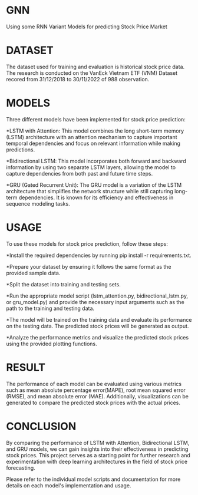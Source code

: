 # GNN
Using some RNN Variant Models for predicting Stock Price Market

# DATASET
The dataset used for training and evaluation is historical stock price data. The research is conducted on the VanEck Vietnam 
ETF (VNM) Dataset recored from 31/12/2018 to 30/11/2022 of 988 observation.

# MODELS
Three different models have been implemented for stock price prediction:

*LSTM with Attention: This model combines the long short-term memory (LSTM) architecture with an attention mechanism to capture important temporal dependencies and focus on relevant information while making predictions.

*Bidirectional LSTM: This model incorporates both forward and backward information by using two separate LSTM layers, allowing the model to capture dependencies from both past and future time steps.

*GRU (Gated Recurrent Unit): The GRU model is a variation of the LSTM architecture that simplifies the network structure while still capturing long-term dependencies. It is known for its efficiency and effectiveness in sequence modeling tasks.

# USAGE
To use these models for stock price prediction, follow these steps:

*Install the required dependencies by running pip install -r requirements.txt.

*Prepare your dataset by ensuring it follows the same format as the provided sample data.

*Split the dataset into training and testing sets.

*Run the appropriate model script (lstm_attention.py, bidirectional_lstm.py, or gru_model.py) and provide the necessary input arguments such as the path to the training and testing data.

*The model will be trained on the training data and evaluate its performance on the testing data. The predicted stock prices will be generated as output.

*Analyze the performance metrics and visualize the predicted stock prices using the provided plotting functions.

# RESULT
The performance of each model can be evaluated using various metrics such as mean absolute percentage error(MAPE), root mean squared error (RMSE), and mean absolute error (MAE). Additionally, visualizations can be generated to compare the predicted stock prices with the actual prices.

# CONCLUSION
By comparing the performance of LSTM with Attention, Bidirectional LSTM, and GRU models, we can gain insights into their effectiveness in predicting stock prices. This project serves as a starting point for further research and experimentation with deep learning architectures in the field of stock price forecasting.

Please refer to the individual model scripts and documentation for more details on each model's implementation and usage.
